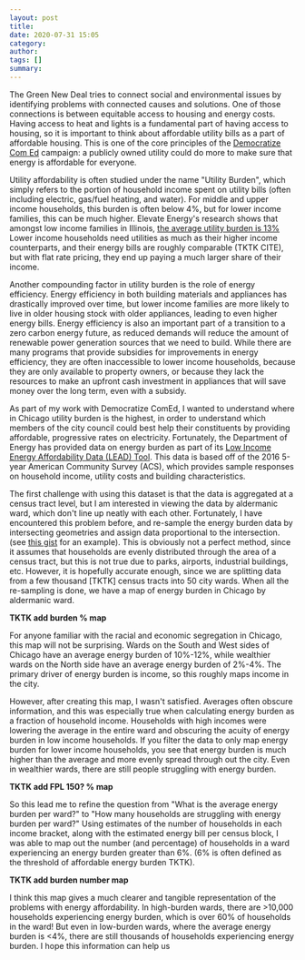```yaml
---
layout: post
title: 
date: 2020-07-31 15:05
category: 
author: 
tags: []
summary: 
---
```


The Green New Deal tries to connect social and environmental issues by identifying problems with connected causes and solutions. One of those connections is between equitable access to housing and energy costs. Having access to heat and lights is a fundamental part of having access to housing, so it is important to think about affordable utility bills as a part of affordable housing. This is one of the core principles of the [Democratize Com Ed](democratizecomed.com) campaign: a publicly owned utility could do more to make sure that energy is affordable for everyone. 

Utility affordability is often studied under the name "Utility Burden", which simply refers to the portion of household income spent on utility bills (often including electric, gas/fuel heating, and water). For middle and upper income households, this burden is often below 4%, but for lower income families, this can be much higher. Elevate Energy's research shows that amongst low income families in Illinois, [the average utility burden is 13%](https://www.elevateenergy.org/wp/wp-content/uploads/Energy-Burden-in-IL.pdf) Lower income households need utilities as much as their higher income counterparts, and their energy bills are roughly comparable (TKTK CITE), but with flat rate pricing, they end up paying a much larger share of their income.

Another compounding factor in utility burden is the role of energy efficiency. Energy efficiency in both building materials and appliances has drastically improved over time, but lower income families are more likely to live in older housing stock with older appliances, leading to even higher energy bills. Energy efficiency is also an important part of a transition to a zero carbon energy future, as reduced demands will reduce the amount of renewable power generation sources that we need to build. While there are many programs that provide subsidies for improvements in energy efficiency, they are often inaccessible to lower income households, because they are only available to property owners, or because they lack the resources to make an upfront cash investment in appliances that will save money over the long term, even with a subsidy.

As part of my work with Democratize ComEd, I wanted to understand where in Chicago utility burden is the highest, in order to understand which members of the city council could best help their constituents by providing affordable, progressive rates on electricity. Fortunately, the Department of Energy has provided data on energy burden as part of its [Low Income Energy Affordability Data (LEAD) Tool](https://openei.org/doe-opendata/dataset/celica-data). This data is based off of the 2016 5-year American Community Survey (ACS), which provides sample responses on household income, utility costs and building characteristics. 

The first challenge with using this dataset is that the data is aggregated at a census tract level, but I am interested in viewing the data by aldermanic ward, which don't line up neatly with each other. Fortunately, I have encountered this problem before, and re-sample the energy burden data by intersecting geometries and assign data proportional to the intersection. (see [this gist](https://gist.github.com/nsteins/cdb6e947e7e9ff9bf717798050f2a143) for an example). This is obviously not a perfect method, since it assumes that households are evenly distributed through the area of a census tract, but this is not true due to parks, airports, industrial buildings, etc. However, it is hopefully accurate enough, since we are splitting data from a few thousand [TKTK] census tracts into 50 city wards. When all the re-sampling is done, we have a map of energy burden in Chicago by aldermanic ward.

**TKTK add burden % map**

For anyone familiar with the racial and economic segregation in Chicago, this map will not be surprising. Wards on the South and West sides of Chicago have an average energy burden of 10%-12%, while wealthier wards on the North side have an average energy burden of 2%-4%. The primary driver of energy burden is income, so this roughly maps income in the city. 

However, after creating this map, I wasn't satisfied. Averages often obscure information, and this was especially true when calculating energy burden as a fraction of household income. Households with high incomes were lowering the average in the entire ward and obscuring the acuity of energy burden in low income households. If you filter the data to only map energy burden for lower income households, you see that energy burden is much higher than the average and more evenly spread through out the city. Even in wealthier wards, there are still people struggling with energy burden.

**TKTK add FPL 150? % map**

So this lead me to refine the question from "What is the average energy burden per ward?" to "How many households are struggling with energy burden per ward?" Using estimates of the number of households in each income bracket, along with the estimated energy bill per census block, I was able to map out the number (and percentage) of households in a ward experiencing an energy burden greater than 6%. (6% is often defined as the threshold of affordable energy burden TKTK).

**TKTK add burden number map**

I think this map gives a much clearer and tangible representation of the problems with energy affordability. In high-burden wards, there are >10,000 households experiencing energy burden, which is over 60% of households in the ward! But even in low-burden wards, where the average energy burden is <4%, there are still thousands of households experiencing energy burden. I hope this information can help us 
